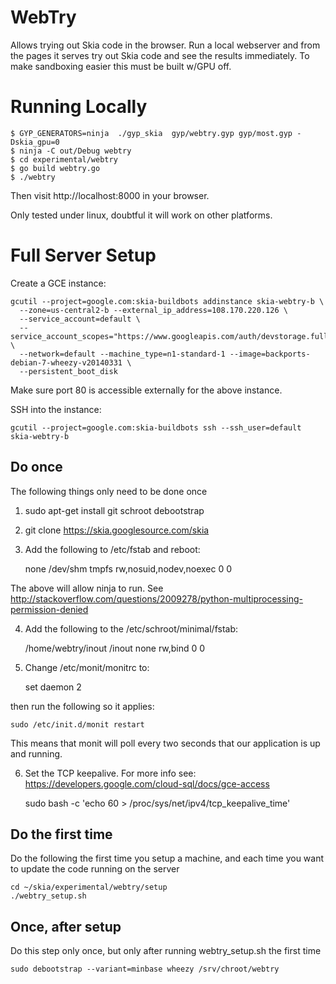 WebTry
======

Allows trying out Skia code in the browser. Run a local webserver
and from the pages it serves try out Skia code and see the results
immediately. To make sandboxing easier this must be built w/GPU off.

Running Locally
===============

    $ GYP_GENERATORS=ninja  ./gyp_skia  gyp/webtry.gyp gyp/most.gyp -Dskia_gpu=0
    $ ninja -C out/Debug webtry
    $ cd experimental/webtry
    $ go build webtry.go
    $ ./webtry

Then visit http://localhost:8000 in your browser.

Only tested under linux, doubtful it will work on other platforms.

Full Server Setup
=================

Create a GCE instance:

    gcutil --project=google.com:skia-buildbots addinstance skia-webtry-b \
      --zone=us-central2-b --external_ip_address=108.170.220.126 \
      --service_account=default \
      --service_account_scopes="https://www.googleapis.com/auth/devstorage.full_control" \
      --network=default --machine_type=n1-standard-1 --image=backports-debian-7-wheezy-v20140331 \
      --persistent_boot_disk

Make sure port 80 is accessible externally for the above instance.

SSH into the instance:

    gcutil --project=google.com:skia-buildbots ssh --ssh_user=default skia-webtry-b


Do once
-------

The following things only need to be done once

1. sudo apt-get install git schroot debootstrap
2. git clone https://skia.googlesource.com/skia
3. Add the following to /etc/fstab and reboot:

    none /dev/shm tmpfs rw,nosuid,nodev,noexec 0 0

The above will allow ninja to run. See http://stackoverflow.com/questions/2009278/python-multiprocessing-permission-denied

4. Add the following to the /etc/schroot/minimal/fstab:

    /home/webtry/inout             /inout  none    rw,bind         0       0

5. Change /etc/monit/monitrc to:

    set daemon 2

then run the following so it applies:

    sudo /etc/init.d/monit restart

This means that monit will poll every two seconds that our application is up and running.

6. Set the TCP keepalive. For more info see:
   https://developers.google.com/cloud-sql/docs/gce-access

    sudo bash -c 'echo 60 > /proc/sys/net/ipv4/tcp_keepalive_time'

Do the first time
-----------------

Do the following the first time you setup a machine, and each time you want to update the code running on the server

    cd ~/skia/experimental/webtry/setup
    ./webtry_setup.sh


Once, after setup
-----------------

Do this step only once, but only after running webtry_setup.sh the first time

    sudo debootstrap --variant=minbase wheezy /srv/chroot/webtry

